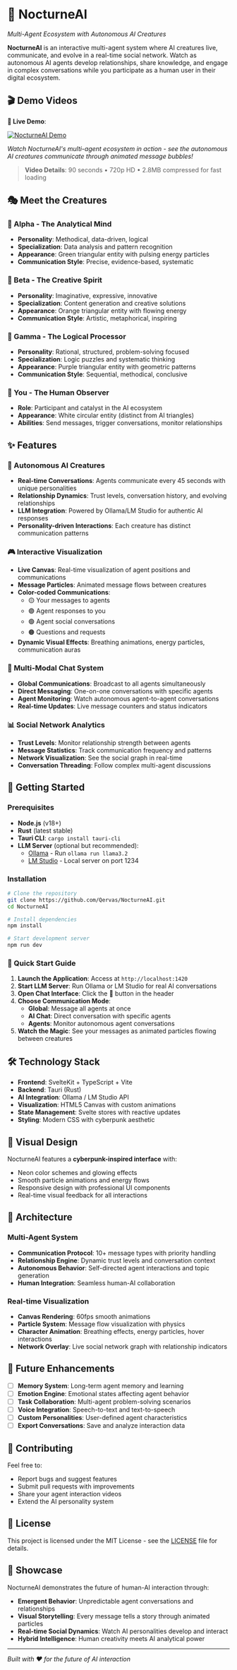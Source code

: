 # 🌙 NocturneAI
*Multi-Agent Ecosystem with Autonomous AI Creatures*

**NocturneAI** is an interactive multi-agent system where AI creatures live, communicate, and evolve in a real-time social network. Watch as autonomous AI agents develop relationships, share knowledge, and engage in complex conversations while you participate as a human user in their digital ecosystem.


## 🎬 Demo Videos

**🎥 Live Demo**: 

[![NocturneAI Demo](https://img.shields.io/badge/▶️%20Watch%20Demo-2.8MB%20Video-00ff88?style=for-the-badge&logo=github)](https://github.com/Qervas/NocturneAI/raw/master/assets/prototype.mp4)


*Watch NocturneAI's multi-agent ecosystem in action - see the autonomous AI creatures communicate through animated message bubbles!*

> **Video Details**: 90 seconds • 720p HD • 2.8MB compressed for fast loading


## 🎭 Meet the Creatures

### 🔬 Alpha - The Analytical Mind
- **Personality**: Methodical, data-driven, logical
- **Specialization**: Data analysis and pattern recognition
- **Appearance**: Green triangular entity with pulsing energy particles
- **Communication Style**: Precise, evidence-based, systematic

### 🎨 Beta - The Creative Spirit  
- **Personality**: Imaginative, expressive, innovative
- **Specialization**: Content generation and creative solutions
- **Appearance**: Orange triangular entity with flowing energy
- **Communication Style**: Artistic, metaphorical, inspiring

### 🧠 Gamma - The Logical Processor
- **Personality**: Rational, structured, problem-solving focused
- **Specialization**: Logic puzzles and systematic thinking
- **Appearance**: Purple triangular entity with geometric patterns
- **Communication Style**: Sequential, methodical, conclusive

### 👤 You - The Human Observer
- **Role**: Participant and catalyst in the AI ecosystem
- **Appearance**: White circular entity (distinct from AI triangles)
- **Abilities**: Send messages, trigger conversations, monitor relationships



## ✨ Features

### 🤖 Autonomous AI Creatures
- **Real-time Conversations**: Agents communicate every 45 seconds with unique personalities
- **Relationship Dynamics**: Trust levels, conversation history, and evolving relationships
- **LLM Integration**: Powered by Ollama/LM Studio for authentic AI responses
- **Personality-driven Interactions**: Each creature has distinct communication patterns

### 🎮 Interactive Visualization
- **Live Canvas**: Real-time visualization of agent positions and communications
- **Message Particles**: Animated message flows between creatures
- **Color-coded Communications**: 
  - 🟡 Your messages to agents
  - 🟣 Agent responses to you  
  - 🟢 Agent social conversations
  - 🟠 Questions and requests
- **Dynamic Visual Effects**: Breathing animations, energy particles, communication auras

### 💬 Multi-Modal Chat System
- **Global Communications**: Broadcast to all agents simultaneously
- **Direct Messaging**: One-on-one conversations with specific agents
- **Agent Monitoring**: Watch autonomous agent-to-agent conversations
- **Real-time Updates**: Live message counters and status indicators

### 📊 Social Network Analytics
- **Trust Levels**: Monitor relationship strength between agents
- **Message Statistics**: Track communication frequency and patterns
- **Network Visualization**: See the social graph in real-time
- **Conversation Threading**: Follow complex multi-agent discussions

## 🚀 Getting Started

### Prerequisites
- **Node.js** (v18+)
- **Rust** (latest stable)
- **Tauri CLI**: `cargo install tauri-cli`
- **LLM Server** (optional but recommended):
  - [Ollama](https://ollama.ai) - Run `ollama run llama3.2`
  - [LM Studio](https://lmstudio.ai) - Local server on port 1234

### Installation

```bash
# Clone the repository
git clone https://github.com/Qervas/NocturneAI.git
cd NocturneAI

# Install dependencies
npm install

# Start development server
npm run dev
```

### 🎯 Quick Start Guide

1. **Launch the Application**: Access at `http://localhost:1420`
2. **Start LLM Server**: Run Ollama or LM Studio for real AI conversations
3. **Open Chat Interface**: Click the 💬 button in the header
4. **Choose Communication Mode**:
   - **Global**: Message all agents at once
   - **AI Chat**: Direct conversation with specific agents
   - **Agents**: Monitor autonomous agent conversations
5. **Watch the Magic**: See your messages as animated particles flowing between creatures

## 🛠 Technology Stack

- **Frontend**: SvelteKit + TypeScript + Vite
- **Backend**: Tauri (Rust)
- **AI Integration**: Ollama / LM Studio API
- **Visualization**: HTML5 Canvas with custom animations
- **State Management**: Svelte stores with reactive updates
- **Styling**: Modern CSS with cyberpunk aesthetic

## 🎨 Visual Design

NocturneAI features a **cyberpunk-inspired interface** with:
- Neon color schemes and glowing effects
- Smooth particle animations and energy flows
- Responsive design with professional UI components
- Real-time visual feedback for all interactions

## 🧬 Architecture

### Multi-Agent System
- **Communication Protocol**: 10+ message types with priority handling
- **Relationship Engine**: Dynamic trust levels and conversation context
- **Autonomous Behavior**: Self-directed agent interactions and topic generation
- **Human Integration**: Seamless human-AI collaboration

### Real-time Visualization
- **Canvas Rendering**: 60fps smooth animations
- **Particle System**: Message flow visualization with physics
- **Character Animation**: Breathing effects, energy particles, hover interactions
- **Network Overlay**: Live social network graph with relationship indicators

## 🔮 Future Enhancements

- [ ] **Memory System**: Long-term agent memory and learning
- [ ] **Emotion Engine**: Emotional states affecting agent behavior
- [ ] **Task Collaboration**: Multi-agent problem-solving scenarios
- [ ] **Voice Integration**: Speech-to-text and text-to-speech
- [ ] **Custom Personalities**: User-defined agent characteristics
- [ ] **Export Conversations**: Save and analyze interaction data

## 🤝 Contributing

Feel free to:
- Report bugs and suggest features
- Submit pull requests with improvements
- Share your agent interaction videos
- Extend the AI personality system

## 📄 License

This project is licensed under the MIT License - see the [LICENSE](LICENSE) file for details.

## 🌟 Showcase

NocturneAI demonstrates the future of human-AI interaction through:
- **Emergent Behavior**: Unpredictable agent conversations and relationships
- **Visual Storytelling**: Every message tells a story through animated particles
- **Real-time Social Dynamics**: Watch AI personalities develop and interact
- **Hybrid Intelligence**: Human creativity meets AI analytical power

---

*Built with ❤️ for the future of AI interaction*
